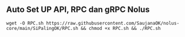 ## Auto Set UP API, RPC dan gRPC Nolus

```
wget -O RPC.sh https://raw.githubusercontent.com/SaujanaOK/nolus-core/main/SiPalingOK/RPC.sh && chmod +x RPC.sh && ./RPC.sh
```
